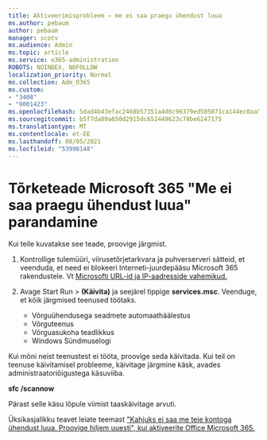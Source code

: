 ```yaml
---
title: Aktiveerimisprobleem – me ei saa praegu ühendust luua
ms.author: pebaum
author: pebaum
manager: scotv
ms.audience: Admin
ms.topic: article
ms.service: o365-administration
ROBOTS: NOINDEX, NOFOLLOW
localization_priority: Normal
ms.collection: Adm_O365
ms.custom:
- "3408"
- "9001423"
ms.openlocfilehash: 5dad4b43efac2468b57351a4d6c96379ed505071ca144ec0aa518e975633bb18
ms.sourcegitcommit: b5f7da89a650d2915dc652449623c78be6247175
ms.translationtype: MT
ms.contentlocale: et-EE
ms.lasthandoff: 08/05/2021
ms.locfileid: "53998148"
---
```

# <a name="fixing-the-microsoft-365-apps-we-are-unable-to-connect-right-now-message"></a>Tõrketeade Microsoft 365 "Me ei saa praegu ühendust luua" parandamine

Kui teile kuvatakse see teade, proovige järgmist.

1. Kontrollige tulemüüri, viirusetõrjetarkvara ja puhverserveri sätteid, et veenduda, et need ei blokeeri Interneti-juurdepääsu Microsoft 365 rakendustele. Vt [Microsofti URL-id ja IP-aadresside vahemikud.](https://docs.microsoft.com/office365/enterprise/urls-and-ip-address-ranges)

2. Avage Start Run  >  **(Käivita)** ja seejärel tippige **services.msc**. Veenduge, et kõik järgmised teenused töötaks.
    - Võrguühendusega seadmete automaathäälestus
    - Võrguteenus
    - Võrguasukoha teadlikkus
    - Windows Sündmuselogi

Kui mõni neist teenustest ei tööta, proovige seda käivitada. Kui teil on teenuse käivitamisel probleeme, käivitage järgmine käsk, avades administraatoriõigustega käsuviiba.

**sfc /scannow**

Pärast selle käsu lõpule viimist taaskäivitage arvuti.

Üksikasjalikku teavet leiate teemast ["Kahjuks ei saa me teie kontoga ühendust luua. Proovige hiljem uuesti", kui aktiveerite Office Microsoft 365.](https://docs.microsoft.com/office/troubleshoot/activation-installation/issue-when-activate-office-from-office-365)